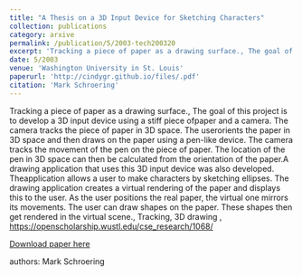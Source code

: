 ```yaml
---
title: "A Thesis on a 3D Input Device for Sketching Characters"
collection: publications
category: arxive
permalink: /publication/5/2003-tech200320
excerpt: 'Tracking a piece of paper as a drawing surface., The goal of this project is to develop a 3D input device using a stiff piece ofpaper and a camera. The camera tracks the piece of paper in 3D space. The userorients the paper in 3D space and then draws on the paper using a pen-like device. The camera tracks the movement of the pen on the piece of paper. The location of the pen in 3D space can then be calculated from the orientation of the paper.A drawing application that uses this 3D input device was also developed. Theapplication allows a user to make characters by sketching ellipses. The drawing application creates a virtual rendering of the paper and displays this to the user. As the user positions the real paper,  the virtual one mirrors its movements. The user can draw shapes on the paper. These shapes then get rendered in the virtual scene., Tracking,  3D drawing , https://openscholarship.wustl.edu/cse_research/1068/, '
date: 5/2003
venue: 'Washington University in St. Louis'
paperurl: 'http://cindygr.github.io/files/.pdf'
citation: 'Mark Schroering'
---
```

Tracking a piece of paper as a drawing surface., The goal of this project is to develop a 3D input device using a stiff piece ofpaper and a camera. The camera tracks the piece of paper in 3D space. The userorients the paper in 3D space and then draws on the paper using a pen-like device. The camera tracks the movement of the pen on the piece of paper. The location of the pen in 3D space can then be calculated from the orientation of the paper.A drawing application that uses this 3D input device was also developed. Theapplication allows a user to make characters by sketching ellipses. The drawing application creates a virtual rendering of the paper and displays this to the user. As the user positions the real paper,  the virtual one mirrors its movements. The user can draw shapes on the paper. These shapes then get rendered in the virtual scene., Tracking,  3D drawing , https://openscholarship.wustl.edu/cse_research/1068/

[Download paper here](http://cindygr.github.io/files/.pdf)

authors: Mark Schroering